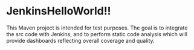# JenkinsHelloWorld!!
This Maven project is intended for test purposes. The goal is to integrate the src code with Jenkins, and to perform static code analysis which will provide dashboards reflecting overall coverage and quality. 
